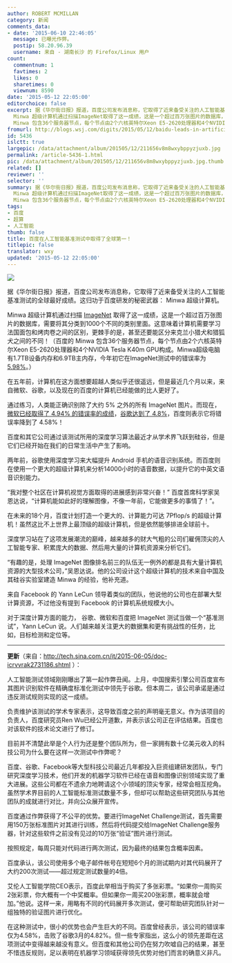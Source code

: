 ```yaml
---
author: ROBERT MCMILLAN
category: 新闻
comments_data:
- date: '2015-06-10 22:46:05'
  message: 已曝光作弊。
  postip: 58.20.96.39
  username: 来自 - 湖南长沙 的 Firefox/Linux 用户
count:
  commentnum: 1
  favtimes: 2
  likes: 0
  sharetimes: 0
  viewnum: 8590
date: '2015-05-12 22:05:00'
editorchoice: false
excerpt: 据《华尔街日报》报道，百度公司发布消息称，它取得了近来备受关注的人工智能基准测试的全球最好成绩。这归功于百度研发的秘密武器： Minwa 超级计算机。
  Minwa 超级计算机通过扫描ImageNet取得了这一成绩，这是一个超过百万张图片的数据库，需要将其分类到1000个不同的类别里面。这意味着计算机需要学习法国面包和烤肉卷之间的区别，更棘手的是，甚至还要能区分来克兰小猎犬和猎狐犬之间的不同！（百度的
  Minwa 包含36个服务器节点，每个节点由2个六核英特尔Xeon E5-2620处理器和4个NVIDIA Tesla K40m GPU构成。Minwa超级电脑有1.7TB设备
fromurl: http://blogs.wsj.com/digits/2015/05/12/baidu-leads-in-artificial-intelligence-benchmark/
id: 5436
islctt: true
largepic: /data/attachment/album/201505/12/211656v8m8wxybppyzjuxb.jpg
permalink: /article-5436-1.html
pic: /data/attachment/album/201505/12/211656v8m8wxybppyzjuxb.jpg.thumb.jpg
related: []
reviewer: ''
selector: ''
summary: 据《华尔街日报》报道，百度公司发布消息称，它取得了近来备受关注的人工智能基准测试的全球最好成绩。这归功于百度研发的秘密武器： Minwa 超级计算机。
  Minwa 超级计算机通过扫描ImageNet取得了这一成绩，这是一个超过百万张图片的数据库，需要将其分类到1000个不同的类别里面。这意味着计算机需要学习法国面包和烤肉卷之间的区别，更棘手的是，甚至还要能区分来克兰小猎犬和猎狐犬之间的不同！（百度的
  Minwa 包含36个服务器节点，每个节点由2个六核英特尔Xeon E5-2620处理器和4个NVIDIA Tesla K40m GPU构成。Minwa超级电脑有1.7TB设备
tags:
- 百度
- 超算
- 人工智能
thumb: false
title: 百度在人工智能基准测试中取得了全球第一！
titlepic: false
translator: wxy
updated: '2015-05-12 22:05:00'
---
```


![](/data/attachment/album/201505/12/211656v8m8wxybppyzjuxb.jpg)


据《华尔街日报》报道，百度公司发布消息称，它取得了近来备受关注的人工智能基准测试的全球最好成绩。这归功于百度研发的秘密武器： Minwa 超级计算机。


Minwa 超级计算机通过扫描 [ImageNet](http://www.image-net.org/) 取得了这一成绩，这是一个超过百万张图片的数据库，需要将其分类到1000个不同的类别里面。这意味着计算机需要学习法国面包和烤肉卷之间的区别，更棘手的是，甚至还要能区分来克兰小猎犬和猎狐犬之间的不同！（百度的 Minwa 包含36个服务器节点，每个节点由2个六核英特尔Xeon E5-2620处理器和4个NVIDIA Tesla K40m GPU构成。Minwa超级电脑有1.7TB设备内存和6.9TB主内存，今年初它在ImageNet测试中的错误率为[5.98%](http://www.valuewalk.com/2015/01/baidu-builds-minwa-supercomputer/)。）


在五年前，计算机在这方面想要超越人类似乎还很遥远，但是最近几个月以来，来自微软、谷歌，以及现在的百度的计算机已经能做的比人更好了。


通过练习，人类能正确识别除了大约 5% 之外的所有 ImageNet 图片。而现在，[微软已经取得了 4.94% 的错误率的成绩](http://blogs.technet.com/b/inside_microsoft_research/archive/2015/02/10/microsoft-researchers-algorithm-sets-imagenet-challenge-milestone.aspx)，[谷歌达到了 4.8%](http://arxiv.org/pdf/1502.03167.pdf)，百度则表示它将错误率降到了 4.58%！


百度和其它公司通过该测试所用的深度学习算法最近才从学术界飞跃到硅谷，但是它们已经开始在我们的日常生活中产生了影响。


两年前，谷歌使用深度学习来大幅提升 Android 手机的语音识别系统。而百度则在使用一个更大的超级计算机来分析14000小时的语音数据，以提升它的中英文语音识别能力。


“我对整个社区在计算机视觉方面取得的进展感到非常兴奋！” 百度首席科学家吴恩达说，“计算机能如此好的理解图像，不像一年前，它能做更多的事情了！”。


在未来的18个月，百度计划打造一个更大的、计算能力可达 7Pflop/s 的超级计算机！虽然这比不上世界上最顶级的超级计算机，但是依然能够排进全球前十。


深度学习站在了这项发展潮流的巅峰，越来越多的财大气粗的公司们雇佣顶尖的人工智能专家、积累庞大的数据、然后用大量的计算机资源来分析它们。


“有趣的是，处理 ImageNet 图像排名前三的队伍无一例外的都是具有大量计算机资源的大型技术公司，”吴恩达说。他的公司设计这个超级计算机的技术来自中国及其硅谷实验室建造 Minwa 的经验，他补充道。 


来自 Facebook 的 Yann LeCun 领导着类似的团队，他说他的公司也在部署大型计算资源，不过他没有提到 Facebook 的计算机系统规模大小。


对于深度计算方面的能力， 谷歌、微软和百度把 ImageNet 测试当做一个“基准测试”，Yann LeCun 说。人们越来越关注更大的数据集和更有挑战性的任务，比如，目标检测和定位等。




---


 


**更新**（来自：<http://tech.sina.com.cn/it/2015-06-05/doc-icrvvrak2731186.shtml> ）：


人工智能测试领域刚刚曝出了第一起作弊丑闻。上月，中国搜索引擎公司百度宣布其图片识别软件在精确度标准化测试中领先于谷歌。但本周二，该公司承诺是通过违反测试规则实现的这一成绩。


负责维护该测试的学术专家表示，这导致百度之前的声明毫无意义。作为该项目的负责人，百度研究员Ren Wu已经公开道歉，并表示该公司正在评估结果。百度也对该软件的技术论文进行了修订。


目前并不清楚此举是个人行为还是整个团队所为，但一家拥有数十亿美元收入的科技公司为什么要在这样一次测试中作弊呢？


百度、谷歌、Facebook等大型科技公司最近几年都投入巨资组建研发团队，专门研究深度学习技术，他们开发的机器学习软件已经在语音和图像识别领域实现了重大进展。这些公司都在不遗余力地聘请这个小领域的顶尖专家，经常会相互挖角。虽然学术界目前的人工智能标准测试数量不多，但却可以帮助这些研究团队与其他团队的成就进行对比，并向公众展开宣传。


百度通过作弊获得了不公平的优势。要进行ImageNet Challenge测试，首先需要用150万张标准图片对其进行训练，然后将代码提交给ImageNet Challenge服务器，针对这些软件之前没有见过的10万张“验证”图片进行测试。


按照规定，每周只能对代码进行两次测试，因为最终的结果包含概率因素。


百度承认，该公司使用多个电子邮件帐号在短短6个月的测试期内对其代码展开了大约200次测试——超过规定测试数量的4倍。


艾伦人工智能学院CEO表示，百度此举相当于购买了多张彩票。“如果你一周购买2张彩票，你大概有一个中奖概率。但如果你一周买200张彩票，概率就会增加。”他说。这样一来，用略有不同的代码展开多次测试，便可帮助研究团队针对一组独特的验证图片进行优化。


在这种测试中，很小的优势也会产生巨大的不同。百度曾经表示，该公司的错误率仅为4.58%，击败了谷歌3月的4.82%。但一些专家指出，这么小的领先差距在这项测试中变得越来越没有意义。但百度和其他公司仍在努力吹嘘自己的结果，甚至不惜违反规则，足以表明在机器学习领域获得领先优势对他们而言的确意义非凡。
